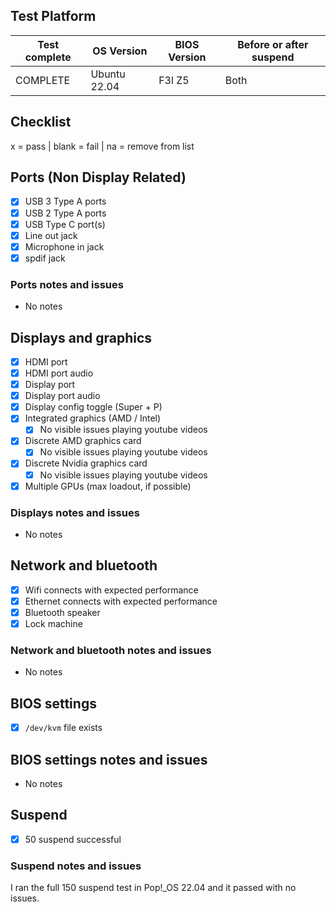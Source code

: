 ## Test Platform

| Test complete | OS Version     | BIOS Version | Before or after suspend |
| ------------- | -------------- | ------------ | ----------------------- |
|   COMPLETE    |  Ubuntu 22.04  | F3l Z5       | Both                    |

## Checklist

x = pass | blank = fail | na = remove from list

## Ports (Non Display Related)

- [x] USB 3 Type A ports
- [x] USB 2 Type A ports
- [x] USB Type C port(s)
- [x] Line out jack
- [x] Microphone in jack
- [x] spdif jack

### Ports notes and issues

- No notes

## Displays and graphics

- [x] HDMI port
- [x] HDMI port audio
- [x] Display port
- [x] Display port audio
- [x] Display config toggle (Super + P)
- [x] Integrated graphics (AMD / Intel)
  - [x] No visible issues playing youtube videos
- [x] Discrete AMD graphics card
  - [x] No visible issues playing youtube videos
- [x] Discrete Nvidia graphics card
  - [x] No visible issues playing youtube videos
- [x] Multiple GPUs (max loadout, if possible)

### Displays notes and issues

- No notes

## Network and bluetooth

- [x] Wifi connects with expected performance
- [x] Ethernet connects with expected performance
- [x] Bluetooth speaker
- [x] Lock machine

### Network and bluetooth notes and issues

- No notes

## BIOS settings

- [x] `/dev/kvm` file exists

## BIOS settings notes and issues

- No notes

## Suspend

- [x] 50 suspend successful

### Suspend notes and issues

I ran the full 150 suspend test in Pop!\_OS 22.04 and it passed with no issues.

